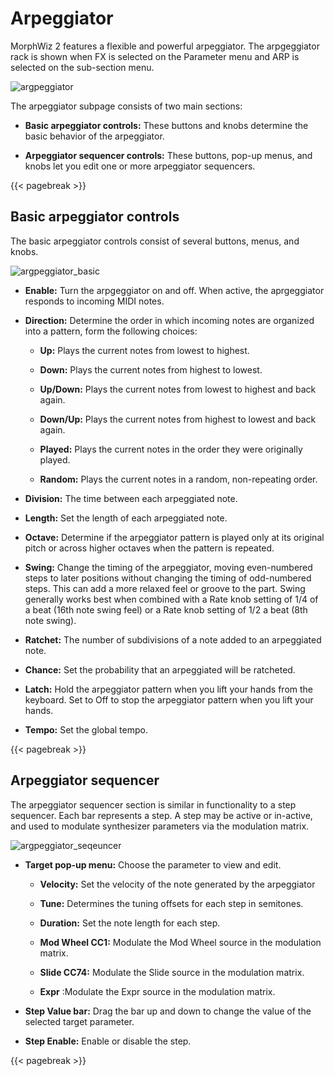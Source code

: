 # Arpeggiator

MorphWiz 2 features a flexible and powerful arpeggiator. The arpgeggiator rack is shown when FX is selected on the Parameter menu and ARP is selected on the sub-section menu.

![argpeggiator](/images/arpeggiator.png)

The arpeggiator subpage consists of two main sections:

* **Basic arpeggiator controls:** These buttons and knobs determine the basic behavior of the arpeggiator.

* **Arpeggiator sequencer controls:** These buttons, pop-up menus, and knobs let you edit one or more arpeggiator sequencers.


{{< pagebreak >}}

## Basic arpeggiator controls

The basic arpeggiator controls consist of several buttons, menus, and knobs.

![argpeggiator_basic](/images/arpgeggiator_basic.png)

* **Enable:** Turn the arpgeggiator on and off. When active, the aprgeggiator responds to incoming MIDI notes.

* **Direction:** Determine the order in which incoming notes are organized into a pattern, form the following choices:

    * **Up:** Plays the current notes from lowest to highest.

    * **Down:** Plays the current notes from highest to lowest.

    * **Up/Down:** Plays the current notes from lowest to highest and back again.

    * **Down/Up:** Plays the current notes from highest to lowest and back again.

    * **Played:** Plays the current notes in the order they were originally played.

    * **Random:** Plays the current notes in a random, non-repeating order.

* **Division:** The time between each arpeggiated note. 

* **Length:** Set the length of each arpeggiated note.

* **Octave:** Determine if the arpeggiator pattern is played only at its original pitch or across higher octaves when the pattern is repeated.

* **Swing:** Change the timing of the arpeggiator, moving even-numbered steps to later positions without changing the timing of odd-numbered steps. This can add a more relaxed feel or groove to the part. Swing generally works best when combined with a Rate knob setting of 1/4 of a beat (16th note swing feel) or a Rate knob setting of 1/2 a beat (8th note swing).

* **Ratchet:** The number of subdivisions of a note added to an arpeggiated note.

* **Chance:** Set the probability that an arpeggiated will be ratcheted.

* **Latch:** Hold the arpeggiator pattern when you lift your hands from the keyboard. Set to Off to stop the arpeggiator pattern when you lift your hands.

* **Tempo:** Set the global tempo.

{{< pagebreak >}}

## Arpeggiator sequencer

The arpeggiator sequencer section is similar in functionality to a step sequencer. Each bar represents a step. A step may be active or in-active, and used to modulate synthesizer parameters via the modulation matrix.

![argpeggiator_seqeuncer](/images/arpeggiator_sequencer.png)

* **Target pop-up menu:** Choose the parameter to view and edit.

    * **Velocity:** Set the velocity of the note generated by the arpeggiator

    * **Tune:** Determines the tuning offsets for each step in semitones.

    * **Duration:** Set the note length for each step.

    * **Mod Wheel CC1:** Modulate the Mod Wheel source in the modulation matrix.

    * **Slide CC74:** Modulate the Slide source in the modulation matrix.

    * **Expr** :Modulate the Expr source in the modulation matrix.

* **Step Value bar:** Drag the bar up and down to change the value of the selected target parameter.

* **Step Enable:** Enable or disable the step. 

{{< pagebreak >}}
